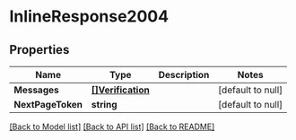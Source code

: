 # InlineResponse2004

## Properties
Name | Type | Description | Notes
------------ | ------------- | ------------- | -------------
**Messages** | [**[]Verification**](Verification.md) |  | [default to null]
**NextPageToken** | **string** |  | [default to null]

[[Back to Model list]](../README.md#documentation-for-models) [[Back to API list]](../README.md#documentation-for-api-endpoints) [[Back to README]](../README.md)

